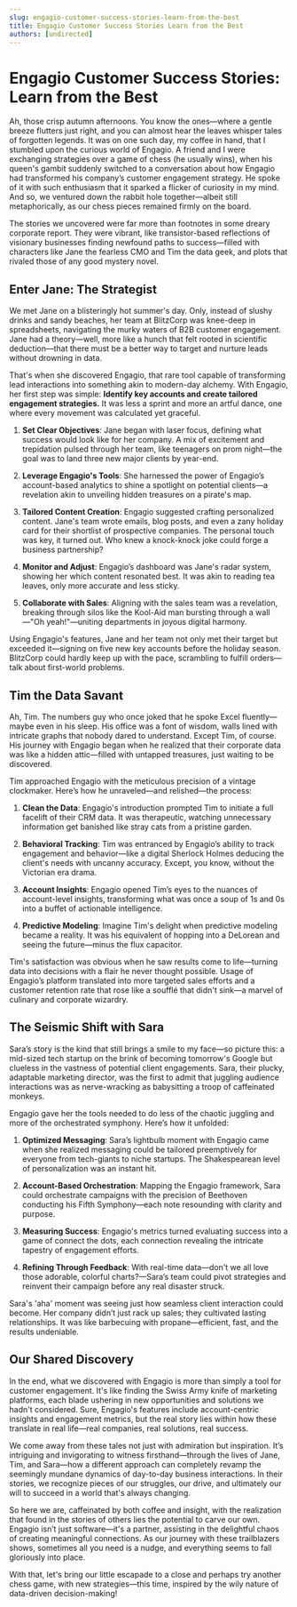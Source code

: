```yaml
---
slug: engagio-customer-success-stories-learn-from-the-best
title: Engagio Customer Success Stories Learn from the Best
authors: [undirected]
---
```



# Engagio Customer Success Stories: Learn from the Best

Ah, those crisp autumn afternoons. You know the ones—where a gentle breeze flutters just right, and you can almost hear the leaves whisper tales of forgotten legends. It was on one such day, my coffee in hand, that I stumbled upon the curious world of Engagio. A friend and I were exchanging strategies over a game of chess (he usually wins), when his queen's gambit suddenly switched to a conversation about how Engagio had transformed his company’s customer engagement strategy. He spoke of it with such enthusiasm that it sparked a flicker of curiosity in my mind. And so, we ventured down the rabbit hole together—albeit still metaphorically, as our chess pieces remained firmly on the board.

The stories we uncovered were far more than footnotes in some dreary corporate report. They were vibrant, like transistor-based reflections of visionary businesses finding newfound paths to success—filled with characters like Jane the fearless CMO and Tim the data geek, and plots that rivaled those of any good mystery novel.

## Enter Jane: The Strategist

We met Jane on a blisteringly hot summer's day. Only, instead of slushy drinks and sandy beaches, her team at BlitzCorp was knee-deep in spreadsheets, navigating the murky waters of B2B customer engagement. Jane had a theory—well, more like a hunch that felt rooted in scientific deduction—that there must be a better way to target and nurture leads without drowning in data.

That's when she discovered Engagio, that rare tool capable of transforming lead interactions into something akin to modern-day alchemy. With Engagio, her first step was simple: **Identify key accounts and create tailored engagement strategies.** It was less a sprint and more an artful dance, one where every movement was calculated yet graceful.

1. **Set Clear Objectives**: Jane began with laser focus, defining what success would look like for her company. A mix of excitement and trepidation pulsed through her team, like teenagers on prom night—the goal was to land three new major clients by year-end.

2. **Leverage Engagio's Tools**: She harnessed the power of Engagio’s account-based analytics to shine a spotlight on potential clients—a revelation akin to unveiling hidden treasures on a pirate's map.

3. **Tailored Content Creation**: Engagio suggested crafting personalized content. Jane's team wrote emails, blog posts, and even a zany holiday card for their shortlist of prospective companies. The personal touch was key, it turned out. Who knew a knock-knock joke could forge a business partnership?

4. **Monitor and Adjust**: Engagio’s dashboard was Jane's radar system, showing her which content resonated best. It was akin to reading tea leaves, only more accurate and less sticky.

5. **Collaborate with Sales**: Aligning with the sales team was a revelation, breaking through silos like the Kool-Aid man bursting through a wall—"Oh yeah!"—uniting departments in joyous digital harmony.

Using Engagio's features, Jane and her team not only met their target but exceeded it—signing on five new key accounts before the holiday season. BlitzCorp could hardly keep up with the pace, scrambling to fulfill orders—talk about first-world problems.

## Tim the Data Savant

Ah, Tim. The numbers guy who once joked that he spoke Excel fluently—maybe even in his sleep. His office was a font of wisdom, walls lined with intricate graphs that nobody dared to understand. Except Tim, of course. His journey with Engagio began when he realized that their corporate data was like a hidden attic—filled with untapped treasures, just waiting to be discovered.

Tim approached Engagio with the meticulous precision of a vintage clockmaker. Here’s how he unraveled—and relished—the process:

1. **Clean the Data**: Engagio's introduction prompted Tim to initiate a full facelift of their CRM data. It was therapeutic, watching unnecessary information get banished like stray cats from a pristine garden. 

2. **Behavioral Tracking**: Tim was entranced by Engagio’s ability to track engagement and behavior—like a digital Sherlock Holmes deducing the client's needs with uncanny accuracy. Except, you know, without the Victorian era drama.

3. **Account Insights**: Engagio opened Tim’s eyes to the nuances of account-level insights, transforming what was once a soup of 1s and 0s into a buffet of actionable intelligence.

4. **Predictive Modeling**: Imagine Tim's delight when predictive modeling became a reality. It was his equivalent of hopping into a DeLorean and seeing the future—minus the flux capacitor.

Tim's satisfaction was obvious when he saw results come to life—turning data into decisions with a flair he never thought possible. Usage of Engagio’s platform translated into more targeted sales efforts and a customer retention rate that rose like a soufflé that didn't sink—a marvel of culinary and corporate wizardry.

## The Seismic Shift with Sara

Sara’s story is the kind that still brings a smile to my face—so picture this: a mid-sized tech startup on the brink of becoming tomorrow's Google but clueless in the vastness of potential client engagements. Sara, their plucky, adaptable marketing director, was the first to admit that juggling audience interactions was as nerve-wracking as babysitting a troop of caffeinated monkeys.

Engagio gave her the tools needed to do less of the chaotic juggling and more of the orchestrated symphony. Here’s how it unfolded:

1. **Optimized Messaging**: Sara’s lightbulb moment with Engagio came when she realized messaging could be tailored preemptively for everyone from tech-giants to niche startups. The Shakespearean level of personalization was an instant hit.

2. **Account-Based Orchestration**: Mapping the Engagio framework, Sara could orchestrate campaigns with the precision of Beethoven conducting his Fifth Symphony—each note resounding with clarity and purpose.

3. **Measuring Success**: Engagio's metrics turned evaluating success into a game of connect the dots, each connection revealing the intricate tapestry of engagement efforts.

4. **Refining Through Feedback**: With real-time data—don't we all love those adorable, colorful charts?—Sara’s team could pivot strategies and reinvent their campaign before any real disaster struck.

Sara's 'aha' moment was seeing just how seamless client interaction could become. Her company didn’t just rack up sales; they cultivated lasting relationships. It was like barbecuing with propane—efficient, fast, and the results undeniable.

## Our Shared Discovery

In the end, what we discovered with Engagio is more than simply a tool for customer engagement. It's like finding the Swiss Army knife of marketing platforms, each blade ushering in new opportunities and solutions we hadn't considered. Sure, Engagio's features include account-centric insights and engagement metrics, but the real story lies within how these translate in real life—real companies, real solutions, real success.

We come away from these tales not just with admiration but inspiration. It’s intriguing and invigorating to witness firsthand—through the lives of Jane, Tim, and Sara—how a different approach can completely revamp the seemingly mundane dynamics of day-to-day business interactions. In their stories, we recognize pieces of our struggles, our drive, and ultimately our will to succeed in a world that's always changing.

So here we are, caffeinated by both coffee and insight, with the realization that found in the stories of others lies the potential to carve our own. Engagio isn’t just software—it's a partner, assisting in the delightful chaos of creating meaningful connections. As our journey with these trailblazers shows, sometimes all you need is a nudge, and everything seems to fall gloriously into place.

With that, let's bring our little escapade to a close and perhaps try another chess game, with new strategies—this time, inspired by the wily nature of data-driven decision-making!